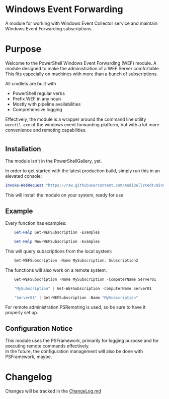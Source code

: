 Windows Event Forwarding
====================

A module for working with Windows Event Collector service and maintain Windows Event Forwarding subscriptions.

# Purpose

Welcome to the PowerShell Windows Event Forwarding (WEF) module. A module designed to make the administration of a WEF Server comfortable. This fits especially on machines with more than a bunch of subscriptions.

All cmdlets are built with
- PowerShell regular verbs
- Prefix WEF in any noun
- Mostly with pipeline availabilities
- Comprehensive logging


Effectively, the module is a wrapper around the command line utility ```wecutil.exe``` of the windows event forwarding platform, but with a lot more convenience and remoting capabilities.

#
## Installation
The module isn't in the PowerShellGallery, yet.

In order to get started with the latest production build, simply run this in an elevated console:
 ```powershell
 Invoke-WebRequest "https://raw.githubusercontent.com/AndiBellstedt/WindowsEventForwarding/master/install.ps1" -UseBasicParsing | Invoke-Expression
 ```
 This will install the module on your system, ready for use

## Example
Every function has examples:
```powershell
    Get-Help Get-WEFSubscription -Examples

    Get-Help New-WEFSubscription -Examples
```
This will query subscriptions from the local system:
```powershell
    Get-WEFSubscription -Name MySubscription, Subscription2
```
The functions will also work on a remote system:
```powershell
    Get-WEFSubscription -Name MySubscription -ComputerName Server01

    "MySubscription" | Get-WEFSubscription -ComputerName Server01

    "Server01" | Get-WEFSubscription -Name "MySubscription"
```
For remote administration PSRemoting is used, so be sure to have it properly set up.

## Configuration Notice

This module uses the PSFramework, primarily for logging purpose and for executing remote commands effectively.\
In the future, the configuration management will also be done with PSFramework, maybe.


# Changelog

Changes will be tracked in the [ChangeLog.md](ChangeLog.md)